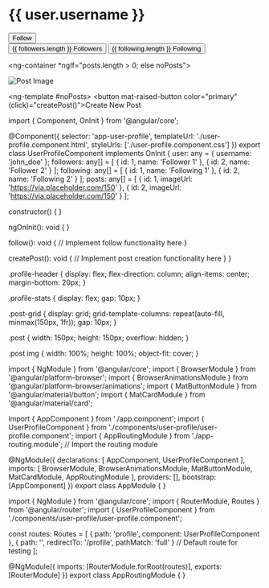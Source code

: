<div class="profile-header">
  <h1>{{ user.username }}</h1>
  <button mat-button (click)="follow()">Follow</button>
  <div class="profile-stats">
    <button mat-button>{{ followers.length }} Followers</button>
    <button mat-button>{{ following.length }} Following</button>
  </div>
</div>

<ng-container *ngIf="posts.length > 0; else noPosts">
  <div class="post-grid">
    <div *ngFor="let post of posts" class="post">
      <img [src]="post.imageUrl" alt="Post Image">
    </div>
  </div>
</ng-container>

<ng-template #noPosts>
  <button mat-raised-button color="primary" (click)="createPost()">Create New Post</button>
</ng-template>



import { Component, OnInit } from '@angular/core';

@Component({
  selector: 'app-user-profile',
  templateUrl: './user-profile.component.html',
  styleUrls: ['./user-profile.component.css']
})
export class UserProfileComponent implements OnInit {
  user: any = {
    username: 'john_doe'
  };
  followers: any[] = [
    { id: 1, name: 'Follower 1' },
    { id: 2, name: 'Follower 2' }
  ];
  following: any[] = [
    { id: 1, name: 'Following 1' },
    { id: 2, name: 'Following 2' }
  ];
  posts: any[] = [
    { id: 1, imageUrl: 'https://via.placeholder.com/150' },
    { id: 2, imageUrl: 'https://via.placeholder.com/150' }
  ];

  constructor() { }

  ngOnInit(): void { }

  follow(): void {
    // Implement follow functionality here
  }

  createPost(): void {
    // Implement post creation functionality here
  }
}



.profile-header {
  display: flex;
  flex-direction: column;
  align-items: center;
  margin-bottom: 20px;
}

.profile-stats {
  display: flex;
  gap: 10px;
}

.post-grid {
  display: grid;
  grid-template-columns: repeat(auto-fill, minmax(150px, 1fr));
  gap: 10px;
}

.post {
  width: 150px;
  height: 150px;
  overflow: hidden;
}

.post img {
  width: 100%;
  height: 100%;
  object-fit: cover;
}



import { NgModule } from '@angular/core';
import { BrowserModule } from '@angular/platform-browser';
import { BrowserAnimationsModule } from '@angular/platform-browser/animations';
import { MatButtonModule } from '@angular/material/button';
import { MatCardModule } from '@angular/material/card';

import { AppComponent } from './app.component';
import { UserProfileComponent } from './components/user-profile/user-profile.component';
import { AppRoutingModule } from './app-routing.module'; // Import the routing module

@NgModule({
  declarations: [
    AppComponent,
    UserProfileComponent
  ],
  imports: [
    BrowserModule,
    BrowserAnimationsModule,
    MatButtonModule,
    MatCardModule,
    AppRoutingModule
  ],
  providers: [],
  bootstrap: [AppComponent]
})
export class AppModule { }




import { NgModule } from '@angular/core';
import { RouterModule, Routes } from '@angular/router';
import { UserProfileComponent } from './components/user-profile/user-profile.component';

const routes: Routes = [
  { path: 'profile', component: UserProfileComponent },
  { path: '', redirectTo: '/profile', pathMatch: 'full' } // Default route for testing
];

@NgModule({
  imports: [RouterModule.forRoot(routes)],
  exports: [RouterModule]
})
export class AppRoutingModule { }


